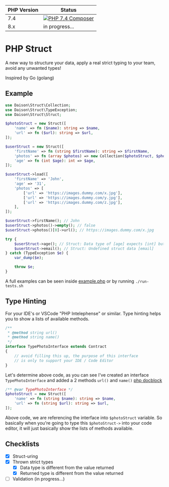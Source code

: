 PHP Version | Status
------------|--------
7.4 | [![PHP 7.4 Composer](https://github.com/daison12006013/php-struct/actions/workflows/php7.4.yml/badge.svg)](https://github.com/daison12006013/php-struct/actions/workflows/php7.4.yml)
8.x | in progress...

# PHP Struct

A new way to structure your data, apply a real strict typing to your team, avoid any unwanted types!

Inspired by Go (golang)

## Example

```php
use Daison\Struct\Collection;
use Daison\Struct\TypeException;
use Daison\Struct\Struct;

$photoStruct = new Struct([
    'name' => fn ($name): string => $name,
    'url' => fn ($url): string => $url,
]);

$userStruct = new Struct([
    'firstName' => fn (string $firstName): string => $firstName,
    'photos' => fn (array $photos) => new Collection($photoStruct, $photos ?? []),
    'age' => fn (int $age): int => $age,
]);

$userStruct->load([
    'firstName' => 'John',
    'age' => '31',
    'photos' => [
        ['url' => 'https://images.dummy.com/x.jpg'],
        ['url' => 'https://images.dummy.com/y.jpg'],
        ['url' => 'https://images.dummy.com/z.jpg'],
    ],
]);

$userStruct->firstName(); // John
$userStruct->photos()->empty(); // false
$userStruct->photos()[0]->url(); // https://images.dummy.com/x.jpg

try {
    $userStruct->age(); // Struct: Data type of [age] expects [int] but value is '31' typed [string]
    $userStruct->email(); // Struct: Undefined struct data [email]
} catch (TypeException $e) {
    var_dump($e);

    throw $e;
}
```

A full examples can be seen inside [example.php](example.php) or by running `./run-tests.sh`

## Type Hinting

For your IDE's or VSCode "PHP Intelephense" or similar.
Type hinting helps you to show a lists of available methods.

```php
/**
 * @method string url()
 * @method string name()
 */
interface TypePhotoInterface extends Contract
{
    // avoid filling this up, the purpose of this interface
    // is only to support your IDE / Code Editor
}
```

Let's determine above code, as you can see I've created an interface `TypePhotoInterface` and added a 2 methods `url()` and `name()` [php docblock](https://docs.phpdoc.org/2.9/references/phpdoc/tags/method.html#:~:text=The%20%40method%20tag%20allows%20the,case%20'void'%20is%20implied.)

```php
/** @var TypePhotoInterface */
$photoStruct = new Struct([
    'name' => fn (string $name): string => $name,
    'url' => fn (string $url): string => $url,
]);
```

Above code, we are referencing the interface into `$photoStruct` variable. So basically when you're going to type this `$photoStruct->` into your code editor, it will just basically show the lists of methods available.

## Checklists

- [x] Struct-uring
- [x] Thrown strict types
  - [x] Data type is different from the value returned
  - [x] Returned type is different from the value returned
- [ ] Validation (in progress...)
